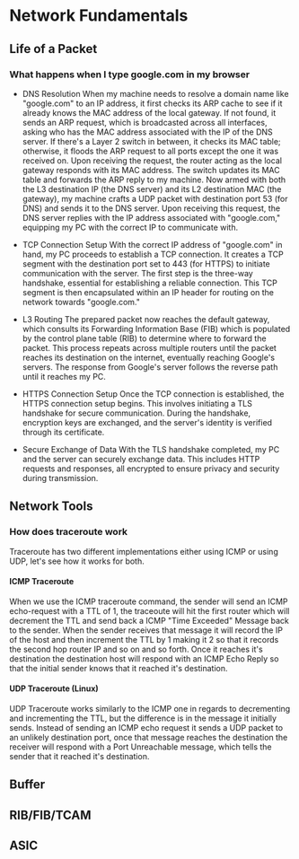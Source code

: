 # Network Fundamentals

## Life of a Packet
### What happens when I type google.com in my browser
- DNS Resolution
When my machine needs to resolve a domain name like "google.com" to an IP address, it first checks its ARP cache to see if it already knows the MAC address of the local gateway. If not found, it sends an ARP request, which is broadcasted across all interfaces, asking who has the MAC address associated with the IP of the DNS server. If there's a Layer 2 switch in between, it checks its MAC table; otherwise, it floods the ARP request to all ports except the one it was received on. Upon receiving the request, the router acting as the local gateway responds with its MAC address. The switch updates its MAC table and forwards the ARP reply to my machine. Now armed with both the L3 destination IP (the DNS server) and its L2 destination MAC (the gateway), my machine crafts a UDP packet with destination port 53 (for DNS) and sends it to the DNS server. Upon receiving this request, the DNS server replies with the IP address associated with "google.com," equipping my PC with the correct IP to communicate with.

- TCP Connection Setup
With the correct IP address of "google.com" in hand, my PC proceeds to establish a TCP connection. It creates a TCP segment with the destination port set to 443 (for HTTPS) to initiate communication with the server. The first step is the three-way handshake, essential for establishing a reliable connection. This TCP segment is then encapsulated within an IP header for routing on the network towards "google.com."

- L3 Routing
The prepared packet now reaches the default gateway, which consults its Forwarding Information Base (FIB) which is populated by the control plane table (RIB) to determine where to forward the packet. This process repeats across multiple routers until the packet reaches its destination on the internet, eventually reaching Google's servers. The response from Google's server follows the reverse path until it reaches my PC.

- HTTPS Connection Setup
Once the TCP connection is established, the HTTPS connection setup begins. This involves initiating a TLS handshake for secure communication. During the handshake, encryption keys are exchanged, and the server's identity is verified through its certificate.

- Secure Exchange of Data
With the TLS handshake completed, my PC and the server can securely exchange data. This includes HTTP requests and responses, all encrypted to ensure privacy and security during transmission.







## Network Tools
### How does traceroute work
Traceroute has two different implementations either using ICMP or using UDP, let's see how it works for both.

#### ICMP Traceroute 
When we  use the ICMP traceroute command, the sender will send an ICMP echo-request with a TTL of 1, the traceoute will hit the first router which will decrement the TTL and send back a ICMP "Time Exceeded" Message back to the sender. When the sender receives that message it will record the IP of the host and then increment the TTL by 1 making it 2 so that it records the second hop router IP and so on and so forth. Once it reaches it's destination the destination host will respond with an ICMP Echo Reply so that the initial sender knows that it reached it's destination.

#### UDP Traceroute (Linux)
UDP Traceroute works similarly to the ICMP one in regards to decrementing and incrementing the TTL, but the difference is in the message it initially sends. Instead of sending an ICMP echo request it sends a UDP packet to an unlikely destination port, once that message reaches the destination the receiver will respond with a Port Unreachable message, which tells the sender that it reached it's destination.

## Buffer
## RIB/FIB/TCAM
## ASIC

